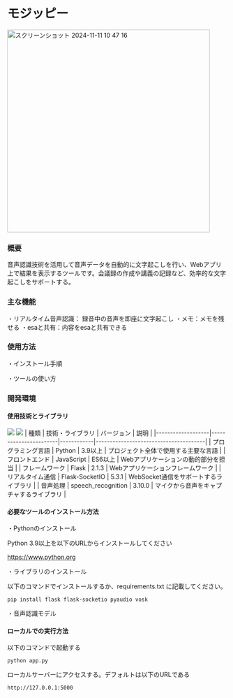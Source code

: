 
# モジッピー
<img width="464" alt="スクリーンショット 2024-11-11 10 47 16" src="https://github.com/user-attachments/assets/fb95e6f0-34c3-4ded-9a3c-14a66b9a092e">

### 概要
音声認識技術を活用して音声データを自動的に文字起こしを行い、Webアプリ上で結果を表示するツールです。会議録の作成や講義の記録など、効率的な文字起こしをサポートする。

### 主な機能
・リアルタイム音声認識： 録音中の音声を即座に文字起こし
・メモ：メモを残せる
・esaと共有：内容をesaと共有できる

### 使用方法　
・インストール手順

・ツールの使い方
### 開発環境
#### 使用技術とライブラリ
<img src="https://qiita-user-contents.imgix.net/https%3A%2F%2Fimg.shields.io%2Fbadge%2F-Python-F2C63C.svg%3Flogo%3Dpython%26style%3Dfor-the-badge?ixlib=rb-4.0.0&auto=format&gif-q=60&q=75&s=c17144ccc12f9c19e9dbba2eec5c7980"> <img src="https://qiita-user-contents.imgix.net/https%3A%2F%2Fimg.shields.io%2Fbadge%2F-JavaScript-000000.svg%3Fstyle%3Dfor-the-badge%26logo%3DJavaScript%26logoColor%3DF7DF1E?ixlib=rb-4.0.0&auto=format&gif-q=60&q=75&s=7a90e0e66d0f873de7b7fe04977968ba">
| 種類              | 技術・ライブラリ      | バージョン  | 説明                                    |
|-------------------|-----------------------|------------|---------------------------------------|
| プログラミング言語 | Python               | 3.9以上     | プロジェクト全体で使用する主要な言語     |
| フロントエンド     | JavaScript           | ES6以上     | Webアプリケーションの動的部分を担当     |
| フレームワーク     | Flask                | 2.1.3      | Webアプリケーションフレームワーク  |
| リアルタイム通信   | Flask-SocketIO       | 5.3.1      | WebSocket通信をサポートするライブラリ   |
| 音声処理           | speech_recognition            |  3.10.0      | マイクから音声をキャプチャするライブラリ |

#### 必要なツールのインストール方法
・Pythonのインストール

Python 3.9以上を以下のURLからインストールしてください

https://www.python.org

・ライブラリのインストール

以下のコマンドでインストールするか、requirements.txt に記載してください。

```pip install flask flask-socketio pyaudio vosk```

・音声認識モデル

#### ローカルでの実行方法

以下のコマンドで起動する

```python app.py```

ローカルサーバーにアクセスする。デフォルトは以下のURLである

```http://127.0.0.1:5000```


